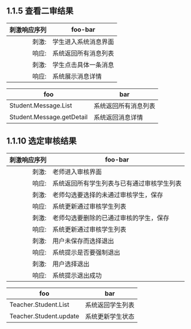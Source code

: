 1.1.5 查看二审结果
-----------------

刺激响应序列|foo-bar
---------:|----------
刺激:|学生进入系统消息界面
响应:|系统返回所有消息列表
刺激:|学生点击具体一条消息
响应:|系统展示消息详情


foo | bar 
---------|----------
Student.Message.List | 系统返回所有消息列表 
Student.Message.getDetail | 系统返回消息详情 

1.1.10 选定审核结果
-----------------

刺激响应序列|foo-bar
---------:|----------
刺激:|老师进入审核界面
响应:|系统返回所有学生列表与已有通过审核学生列表
刺激:|老师勾选要选择的未通过审核学生，保存
响应:|系统更新通过审核学生列表
刺激:|老师勾选要删除的已通过审核的学生，保存
响应:|系统更新通过审核学生列表
刺激:|用户未保存而选择退出
响应:|系统提示是否要强制退出
刺激:|用户选择退出
响应:|系统提示退出成功

foo | bar 
---------|----------
Teacher.Student.List | 系统返回学生列表  
Teacher.Student.update | 系统更新学生状态 